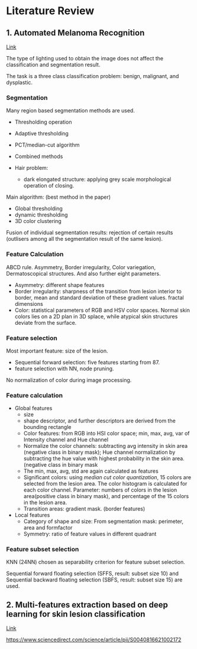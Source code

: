 # Literature Review

## 1. Automated Melanoma Recognition

[Link](https://ieeexplore.ieee.org/document/918473)

The type of lighting used to obtain the image does not affect the classification and segmentation result.

The task is a three class classification problem: benign, malignant, and dysplastic.

### Segmentation

Many region based segmentation methods are used. 

- Thresholding operation
- Adaptive thresholding
- PCT/median-cut algorithm
- Combined methods

- Hair problem:
  - dark elongated structure: applying grey scale morphological operation of closing.

Main algorithm: (best method in the paper)
- Global thresholding
- dynamic thresholding
- 3D color clustering

Fusion of individual segmentation results: rejection of certain results (outlisers among all the segmentation result of the same lesion).


### Feature Calculation

ABCD rule. Asymmetry, Border irregularity, Color variegation, Dermatoscopical structures.
And also further eight parameters.

- Asymmetry: different shape features
- Border irregularity: sharpness of the transition from lesion interior to border, mean and standard deviation of these gradient values. fractal dimensions
- Color: statistical parameters of RGB and HSV color spaces. Normal skin colors lies on a 2D plan in 3D splace, while atypical skin structures deviate from the surface.

### Feature selection

Most important feature: size of the lesion.

- Sequential forward selection: five features starting from 87.
- feature selection with NN, node pruning. 

No normalization of color during image processing.

### Feature calculation

- Global features
  - size
  - shape descriptor, and further descriptors are derived from the bounding rectangle
  - Color features: from RGB into HSI color space; min, max, avg, var of Intensity channel and Hue channel
  - Normalize the color channels: subtracting avg intensity in skin area (negative class in binary mask); Hue channel normalization by subtracting the hue value with highest probability in the skin area. (negative class in binary mask
  - The min, max, avg, std are again calculated as features
  - Significant colors: using *median cut color quantization*, 15 colors are selected from the lesion area. The color histogram is calculated for each color channel. Parameter: numbers of colors in the lesion area(positive class in binary mask), and percentage of the 15 colors in the lesion area.
  - Transition areas: gradient mask. (border features)
- Local features
  - Category of shape and size: From segmentation mask: perimeter, area and formfactor
  - Symmetry: ratio of feature values in different quadrant


### Feature subset selection

KNN (24NN) chosen as separability criterion for feature subset selection.

Sequential forward floating selection (SFFS, result: subset size 10) and Sequential backward floating selection (SBFS, result: subset size 15) are used.

## 2. Multi-features extraction based on deep learning for skin lesion classification

[Link](https://www.sciencedirect.com/science/article/pii/S0040816621002172)

https://www.sciencedirect.com/science/article/pii/S0040816621002172 